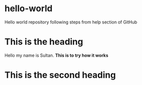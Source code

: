 # hello-world
Hello world repository following steps from help section of GitHub
# This is the heading
Hello my name is Sultan. 
**This is to try how it works**
# This is the second heading
